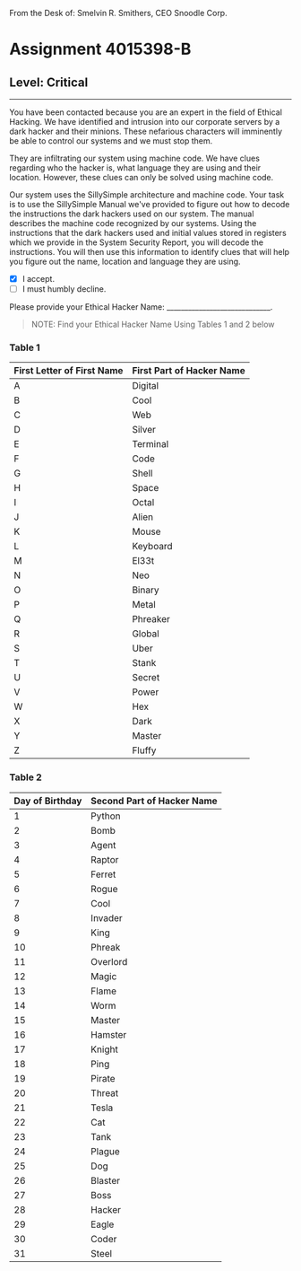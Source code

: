 From the Desk of:
Smelvin R. Smithers, CEO
Snoodle Corp.


# Assignment 4015398-B
## Level: Critical
----

You have been contacted because you are an expert in the field of Ethical Hacking. We have identified and intrusion into our corporate servers by a dark hacker and their minions. These nefarious characters will imminently be able to control our systems and we must stop them.

They are infiltrating our system using machine code. We have clues regarding who the hacker is, what language they are using and their location. However, these clues can only be solved using machine code.

Our system uses the SillySimple architecture and machine code. Your task is to use the SillySimple Manual we've provided to figure out how to decode the instructions the dark hackers used on our system. The manual describes the machine code recognized by our systems. Using the instructions that the dark hackers used and initial values stored in registers which we provide in the System Security Report, you will decode the instructions. You will then use this information to identify clues that will help you figure out the name, location and language they are using. 

- [X] I accept.
- [ ] I must humbly decline. 

Please provide your Ethical Hacker Name: _____________________________.

>NOTE: Find your Ethical Hacker Name Using Tables 1 and 2 below

### Table 1
First Letter of First Name | First Part of Hacker Name
--------------- | -------------------------
A               | Digital
B               | Cool
C               | Web
D               | Silver
E               | Terminal
F               | Code
G               | Shell
H               | Space
I               | Octal
J               | Alien
K               | Mouse
L               | Keyboard
M               | El33t
N               | Neo
O               | Binary
P               | Metal
Q               | Phreaker
R               | Global
S               | Uber
T               | Stank
U               | Secret
V               | Power
W               | Hex
X               | Dark
Y               | Master
Z               | Fluffy

### Table 2
Day of Birthday | Second Part of Hacker Name
--------------- | -------------------------
1               | Python
2               | Bomb
3               | Agent
4               | Raptor
5               | Ferret
6               | Rogue
7               | Cool
8               | Invader
9               | King
10              | Phreak
11              | Overlord
12              | Magic
13              | Flame
14              | Worm
15              | Master
16              | Hamster
17              | Knight
18              | Ping
19              | Pirate
20              | Threat
21              | Tesla
22              | Cat
23              | Tank
24              | Plague
25              | Dog
26              | Blaster
27              | Boss
28              | Hacker
29              | Eagle
30              | Coder
31              | Steel